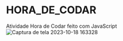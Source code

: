# HORA_DE_CODAR
Atividade Hora de Codar feito com JavaScript
![Captura de tela 2023-10-18 163328](https://github.com/VictorGoncalves27/HORA_DE_CODAR/assets/142261805/a7ea3f45-4537-4943-ae37-6f1ef24169a5)


